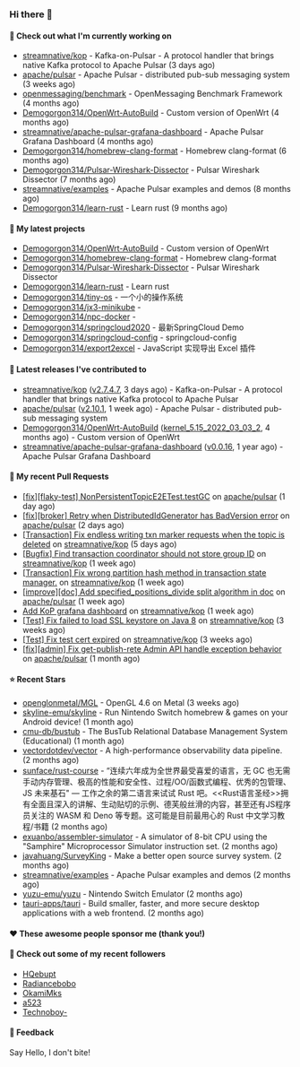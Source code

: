 ### Hi there 👋

#### 👷 Check out what I'm currently working on

- [streamnative/kop](https://github.com/streamnative/kop) - Kafka-on-Pulsar - A protocol handler that brings native Kafka protocol to Apache Pulsar (3 days ago)
- [apache/pulsar](https://github.com/apache/pulsar) - Apache Pulsar - distributed pub-sub messaging system (3 weeks ago)
- [openmessaging/benchmark](https://github.com/openmessaging/benchmark) - OpenMessaging Benchmark Framework (4 months ago)
- [Demogorgon314/OpenWrt-AutoBuild](https://github.com/Demogorgon314/OpenWrt-AutoBuild) - Custom version of OpenWrt (4 months ago)
- [streamnative/apache-pulsar-grafana-dashboard](https://github.com/streamnative/apache-pulsar-grafana-dashboard) - Apache Pulsar Grafana Dashboard (4 months ago)
- [Demogorgon314/homebrew-clang-format](https://github.com/Demogorgon314/homebrew-clang-format) - Homebrew clang-format (6 months ago)
- [Demogorgon314/Pulsar-Wireshark-Dissector](https://github.com/Demogorgon314/Pulsar-Wireshark-Dissector) - Pulsar Wireshark Dissector (7 months ago)
- [streamnative/examples](https://github.com/streamnative/examples) - Apache Pulsar examples and demos (8 months ago)
- [Demogorgon314/learn-rust](https://github.com/Demogorgon314/learn-rust) - Learn rust (9 months ago)

#### 🌱 My latest projects

- [Demogorgon314/OpenWrt-AutoBuild](https://github.com/Demogorgon314/OpenWrt-AutoBuild) - Custom version of OpenWrt
- [Demogorgon314/homebrew-clang-format](https://github.com/Demogorgon314/homebrew-clang-format) - Homebrew clang-format
- [Demogorgon314/Pulsar-Wireshark-Dissector](https://github.com/Demogorgon314/Pulsar-Wireshark-Dissector) - Pulsar Wireshark Dissector
- [Demogorgon314/learn-rust](https://github.com/Demogorgon314/learn-rust) - Learn rust
- [Demogorgon314/tiny-os](https://github.com/Demogorgon314/tiny-os) - 一个小的操作系统
- [Demogorgon314/jx3-minikube](https://github.com/Demogorgon314/jx3-minikube) - 
- [Demogorgon314/npc-docker](https://github.com/Demogorgon314/npc-docker) - 
- [Demogorgon314/springcloud2020](https://github.com/Demogorgon314/springcloud2020) - 最新SpringCloud Demo
- [Demogorgon314/springcloud-config](https://github.com/Demogorgon314/springcloud-config) - springcloud-config 
- [Demogorgon314/export2excel](https://github.com/Demogorgon314/export2excel) - JavaScript 实现导出 Excel 插件

#### 🔭 Latest releases I've contributed to

- [streamnative/kop](https://github.com/streamnative/kop) ([v2.7.4.7](https://github.com/streamnative/kop/releases/tag/v2.7.4.7), 3 days ago) - Kafka-on-Pulsar - A protocol handler that brings native Kafka protocol to Apache Pulsar
- [apache/pulsar](https://github.com/apache/pulsar) ([v2.10.1](https://github.com/apache/pulsar/releases/tag/v2.10.1), 1 week ago) - Apache Pulsar - distributed pub-sub messaging system
- [Demogorgon314/OpenWrt-AutoBuild](https://github.com/Demogorgon314/OpenWrt-AutoBuild) ([kernel_5.15_2022_03_03_2](https://github.com/Demogorgon314/OpenWrt-AutoBuild/releases/tag/kernel_5.15_2022_03_03_2), 4 months ago) - Custom version of OpenWrt
- [streamnative/apache-pulsar-grafana-dashboard](https://github.com/streamnative/apache-pulsar-grafana-dashboard) ([v0.0.16](https://github.com/streamnative/apache-pulsar-grafana-dashboard/releases/tag/v0.0.16), 1 year ago) - Apache Pulsar Grafana Dashboard

#### 🔨 My recent Pull Requests

- [[fix][flaky-test] NonPersistentTopicE2ETest.testGC](https://github.com/apache/pulsar/pull/16505) on [apache/pulsar](https://github.com/apache/pulsar) (1 day ago)
- [[fix][broker] Retry when DistributedIdGenerator has BadVersion error](https://github.com/apache/pulsar/pull/16491) on [apache/pulsar](https://github.com/apache/pulsar) (2 days ago)
- [[Transaction] Fix endless writing txn marker requests when the topic is deleted](https://github.com/streamnative/kop/pull/1388) on [streamnative/kop](https://github.com/streamnative/kop) (5 days ago)
- [[Bugfix] Find transaction coordinator should not store group ID](https://github.com/streamnative/kop/pull/1375) on [streamnative/kop](https://github.com/streamnative/kop) (1 week ago)
- [[Transaction] Fix wrong partition hash method in transaction state manager.](https://github.com/streamnative/kop/pull/1372) on [streamnative/kop](https://github.com/streamnative/kop) (1 week ago)
- [[improve][doc] Add specified_positions_divide split algorithm in doc](https://github.com/apache/pulsar/pull/16293) on [apache/pulsar](https://github.com/apache/pulsar) (1 week ago)
- [Add KoP grafana dashboard](https://github.com/streamnative/kop/pull/1360) on [streamnative/kop](https://github.com/streamnative/kop) (1 week ago)
- [[Test] Fix failed to load SSL keystore on Java 8](https://github.com/streamnative/kop/pull/1340) on [streamnative/kop](https://github.com/streamnative/kop) (3 weeks ago)
- [[Test] Fix test cert expired](https://github.com/streamnative/kop/pull/1339) on [streamnative/kop](https://github.com/streamnative/kop) (3 weeks ago)
- [[fix][admin] Fix get-publish-rete Admin API handle exception behavior](https://github.com/apache/pulsar/pull/16001) on [apache/pulsar](https://github.com/apache/pulsar) (1 month ago)

#### ⭐ Recent Stars

- [openglonmetal/MGL](https://github.com/openglonmetal/MGL) - OpenGL 4.6 on Metal (3 weeks ago)
- [skyline-emu/skyline](https://github.com/skyline-emu/skyline) - Run Nintendo Switch homebrew &amp; games on your Android device! (1 month ago)
- [cmu-db/bustub](https://github.com/cmu-db/bustub) - The BusTub Relational Database Management System (Educational) (1 month ago)
- [vectordotdev/vector](https://github.com/vectordotdev/vector) - A high-performance observability data pipeline. (2 months ago)
- [sunface/rust-course](https://github.com/sunface/rust-course) - “连续六年成为全世界最受喜爱的语言，无 GC 也无需手动内存管理、极高的性能和安全性、过程/OO/函数式编程、优秀的包管理、JS 未来基石&#34; — 工作之余的第二语言来试试 Rust 吧。&lt;&lt;Rust语言圣经&gt;&gt;拥有全面且深入的讲解、生动贴切的示例、德芙般丝滑的内容，甚至还有JS程序员关注的 WASM 和 Deno 等专题。这可能是目前最用心的 Rust 中文学习教程/书籍 (2 months ago)
- [exuanbo/assembler-simulator](https://github.com/exuanbo/assembler-simulator) - A simulator of 8-bit CPU using the &#34;Samphire&#34; Microprocessor Simulator instruction set. (2 months ago)
- [javahuang/SurveyKing](https://github.com/javahuang/SurveyKing) - Make a better open source survey system. (2 months ago)
- [streamnative/examples](https://github.com/streamnative/examples) - Apache Pulsar examples and demos (2 months ago)
- [yuzu-emu/yuzu](https://github.com/yuzu-emu/yuzu) - Nintendo Switch Emulator (2 months ago)
- [tauri-apps/tauri](https://github.com/tauri-apps/tauri) - Build smaller, faster, and more secure desktop applications with a web frontend. (2 months ago)

#### ❤️ These awesome people sponsor me (thank you!)


#### 👯 Check out some of my recent followers

- [HQebupt](https://github.com/HQebupt)
- [Radiancebobo](https://github.com/Radiancebobo)
- [OkamiMks](https://github.com/OkamiMks)
- [a523](https://github.com/a523)
- [Technoboy-](https://github.com/Technoboy-)

#### 💬 Feedback

Say Hello, I don't bite!

